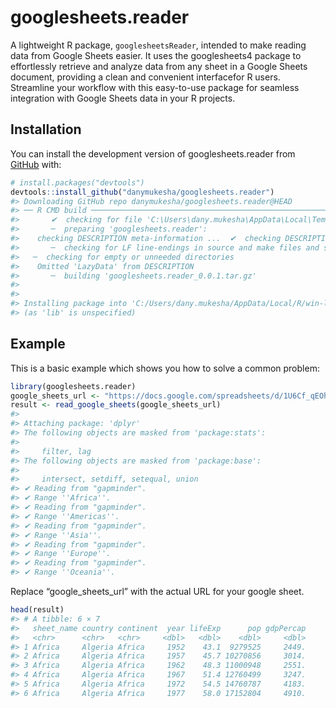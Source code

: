
<!-- README.md is generated from README.Rmd. Please edit that file -->

# googlesheets.reader

<!-- badges: start -->
<!-- badges: end -->

A lightweight R package, `googlesheetsReader`, intended to make reading
data from Google Sheets easier. It uses the googlesheets4 package to
effortlessly retrieve and analyze data from any sheet in a Google Sheets
document, providing a clean and convenient interfacefor R users.
Streamline your workflow with this easy-to-use package for seamless
integration with Google Sheets data in your R projects.

## Installation

You can install the development version of googlesheets.reader from
[GitHub](https://github.com/) with:

``` r
# install.packages("devtools")
devtools::install_github("danymukesha/googlesheets.reader")
#> Downloading GitHub repo danymukesha/googlesheets.reader@HEAD
#> ── R CMD build ─────────────────────────────────────────────────────────────────
#>       ✔  checking for file 'C:\Users\dany.mukesha\AppData\Local\Temp\RtmpQFHuDa\remotes5da0296c599a\danymukesha-googlesheets.reader-e4bd0a0/DESCRIPTION'
#>       ─  preparing 'googlesheets.reader':
#>    checking DESCRIPTION meta-information ...  ✔  checking DESCRIPTION meta-information
#>       ─  checking for LF line-endings in source and make files and shell scripts
#>   ─  checking for empty or unneeded directories
#>    Omitted 'LazyData' from DESCRIPTION
#>       ─  building 'googlesheets.reader_0.0.1.tar.gz'
#>      
#> 
#> Installing package into 'C:/Users/dany.mukesha/AppData/Local/R/win-library/4.3'
#> (as 'lib' is unspecified)
```

## Example

This is a basic example which shows you how to solve a common problem:

``` r
library(googlesheets.reader)
google_sheets_url <- "https://docs.google.com/spreadsheets/d/1U6Cf_qEOhiR9AZqTqS3mbMF3zt2db48ZP5v3rkrAEJY/edit#gid=780868077"
result <- read_google_sheets(google_sheets_url)
#> 
#> Attaching package: 'dplyr'
#> The following objects are masked from 'package:stats':
#> 
#>     filter, lag
#> The following objects are masked from 'package:base':
#> 
#>     intersect, setdiff, setequal, union
#> ✔ Reading from "gapminder".
#> ✔ Range ''Africa''.
#> ✔ Reading from "gapminder".
#> ✔ Range ''Americas''.
#> ✔ Reading from "gapminder".
#> ✔ Range ''Asia''.
#> ✔ Reading from "gapminder".
#> ✔ Range ''Europe''.
#> ✔ Reading from "gapminder".
#> ✔ Range ''Oceania''.
```

Replace “google_sheets_url” with the actual URL for your google sheet.

``` r
head(result)
#> # A tibble: 6 × 7
#>   sheet_name country continent  year lifeExp      pop gdpPercap
#>   <chr>      <chr>   <chr>     <dbl>   <dbl>    <dbl>     <dbl>
#> 1 Africa     Algeria Africa     1952    43.1  9279525     2449.
#> 2 Africa     Algeria Africa     1957    45.7 10270856     3014.
#> 3 Africa     Algeria Africa     1962    48.3 11000948     2551.
#> 4 Africa     Algeria Africa     1967    51.4 12760499     3247.
#> 5 Africa     Algeria Africa     1972    54.5 14760787     4183.
#> 6 Africa     Algeria Africa     1977    58.0 17152804     4910.
```
